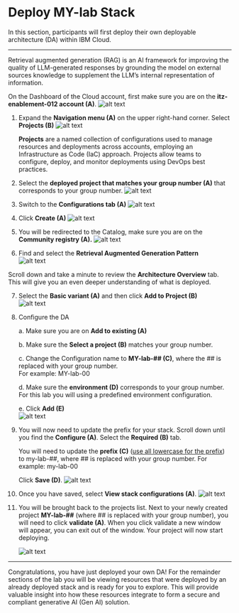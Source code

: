 # Deploy MY-lab Stack 

In this section, participants will first deploy their own deployable architecture (DA) within IBM Cloud.
______

Retrieval augmented generation (RAG) is an AI framework for improving the quality of LLM-generated responses by grounding the model on external sources knowledge to supplement the LLM’s internal representation of information.

On the Dashboard of the Cloud account, first make sure you are on the **itz-enablement-012 account (A)**.
    ![alt text](../images/0.0.0.png)

1. Expand the **Navigation menu (A)** on the upper right-hand corner. Select **Projects (B)**
![alt text](../images/0.1.1-n.png)

     **Projects** are a named collection of configurations used to manage resources and deployments across accounts, employing an Infrastructure as Code (IaC) approach. Projects allow teams to configure, deploy, and monitor deployments using DevOps best practices.


2. Select the **deployed project that matches your group number (A)** that corresponds to your group number.
![alt text](../images/0.1.2-n.png)

3. Switch to the **Configurations tab (A)**
![alt text](../images/0.1.3-n.png)

4. Click **Create (A)**
![alt text](../images/0.1.4-n.png)

5. You will be redirected to the Catalog, make sure you are on the **Community registry (A).**
![alt text](../images/0.1.5-n.png)

6. Find and select the **Retrieval Augmented Generation Pattern** <br>
![alt text](../images/tile.png)

Scroll down and take a minute to review the **Architecture Overview** tab. This will give you an even deeper understanding of what is deployed.

7. Select the **Basic variant (A)** and then click **Add to Project (B)** <br>
![alt text](../images/0.1.7-n.png)

8. Configure the DA <br>

    a. Make sure you are on **Add to existing (A)** <br>

    b. Make sure the **Select a project (B)** matches your group number.

    c. Change the Configuration name to **MY-lab-## (C)**, where the ## is replaced with your group number. <br> 
    For example: MY-lab-00
  
    d. Make sure the **environment (D)** corresponds to your group number. For this lab you will using a predefined environment configuration. 
    
    e. Click **Add (E)** <br>
![alt text](../images/0.1.8-n.png)

9. You will now need to update the prefix for your stack. Scroll down until you find the **Configure (A)**. Select the **Required (B)** tab.  
    
    You will need to update the **prefix (C)** (<ins>use all lowercase for the prefix</ins>) to my-lab-##, where ## is replaced with your group number. For example: my-lab-00

    Click **Save (D)**.
![alt text](../images/0.1.9-n.png)

10. Once you have saved, select **View stack configurations (A)**. 
![alt text](../images/0.1.10-n.png)

11. You will be brought back to the projects list. Next to your newly created project **MY-lab-##** (where ## is replaced with your group number), you will need to click **validate (A)**. When you click validate a new window will appear, you can exit out of the window. Your project will now start deploying. 

    ![alt text](../images/0.1.11-n.png)
___

Congratulations, you have just deployed your own DA! For the remainder sections of the lab you will be viewing resources that were deployed by an already deployed stack and is ready for you to explore. This will provide valuable insight into how these resources integrate to form a secure and compliant generative AI (Gen AI) solution.